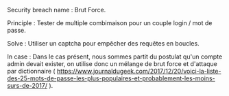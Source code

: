 Security breach name 	: Brut Force.

Principle 				: Tester de multiple combimaison pour un couple login / mot de passe.

Solve 					: Utiliser un captcha pour empêcher des requêtes en boucles.

In case 				: Dans le cas présent, nous sommes partit du postulat qu'un compte admin devait exister,
							on utilise donc un mélange de brut force et d'attaque par dictionnaire
						( https://www.journaldugeek.com/2017/12/20/voici-la-liste-des-25-mots-de-passe-les-plus-populaires-et-probablement-les-moins-surs-de-2017/ ).